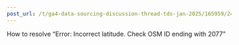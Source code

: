 ```yaml
---
post_url: /t/ga4-data-sourcing-discussion-thread-tds-jan-2025/165959/240
---
```

How to resolve “Error: Incorrect latitude. Check OSM ID ending with 2077”